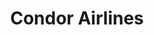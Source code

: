 ---
attached_gallery: gallery/star-geezers.md
collection_archive: false
collection_awards: []
collection_category:
  - Conceptual
  - Editorial
  - Portraits
  - Environments
  - Motion
  - Humor
  - Science
  - Uniquely American
  - Travel
  - Reportage
  - Color
collection_content: >-
  This is a story about “Sky Village,” an astronomy centric retirement community
  and their founders, the self appointed “Star Geezers,” Jack and Alice Newton.
  Located in Arizona near the New Mexico and Mexico border, the remoteness
  (closest grocery store is 3 hours away) is a gift as this is one of the
  darkest places on the North American light pollution map. Couple this with the
  clear air of the desert, this was how the Newtons selected and purchased
  several hundred acres of land and divided them into 22 distinct lots.


  Easily one of the most interesting places I have visited in recent memory. A
  close-knit community bonded by their love of the celestial, the remoteness,
  and the darkness….. so dark that on a new moon you can no longer see your
  feet. So dark you never knew so many stars existed- appearing dizzying,
  textural, and 3-dimensional. So dark as your eyes adjust, you can see your
  shadow cast by the stars overhead.
collection_cover: 'https://d1sf55qlb7p6hz.cloudfront.net/stargeezers-6.jpg'
collection_cover_mobile: 'https://d1sf55qlb7p6hz.cloudfront.net/verticalcovers-4.jpg'
collection_description: >-
  This is a story about “Sky Village,” an astronomy centric retirement community
  and their founders Jack and Alice Newton, also known as the “Star Geezers.”
  Sky Village is one of the most remote and darkest places in North America. So
  dark you never knew so many stars existed- appearing dizzying, textural, and
  3-dimensional.


  Featured on _Vice_, _Fish_ _Eye Magazine_ and _Booooooom._
collection_exhibition: []
collection_filter: Commissioned + Stock
collection_hidden: false
collection_meta: The Star Geezers
collection_preview:
  - 'https://d1sf55qlb7p6hz.cloudfront.net/star-geezers_cover-4.jpg'
  - 'https://d1sf55qlb7p6hz.cloudfront.net/star-geezers_cover-2.jpg'
  - 'https://d1sf55qlb7p6hz.cloudfront.net/star-geezers_cover-1.jpg'
  - 'https://d1sf55qlb7p6hz.cloudfront.net/star-geezers_cover-3.jpg'
cover_image: 'https://d1sf55qlb7p6hz.cloudfront.net/social-11.jpg'
date: ''
layout: blocks
logo: ''
navigation_theme: white
px_extra: true
slug: star-geezers
theme_color: '#FCE4D0'
theme_color_all_works: '#FF9595'
title: 'Condor Airlines '
collection_blocks:
  - _bookshop_name: collections/media-row-start
    row_alignment: between
  - _bookshop_name: collections/media-element
    block: media-element
    color: '#E2EFF9'
    image: 'https://d1sf55qlb7p6hz.cloudfront.net/stargeezers-1.jpg'
    margin_left: '30'
    margin_right: ''
    margin_y: '100'
    width: '60'
  - _bookshop_name: collections/media-row
    row_alignment: between
  - _bookshop_name: collections/media-element
    block: media-element
    color: '#FEF4EA'
    image: 'https://d1sf55qlb7p6hz.cloudfront.net/stargeezers-2.jpg'
    margin_left: '10'
    margin_right: ''
    margin_y: '100'
    width: '30'
  - _bookshop_name: collections/media-element
    block: media-element
    color: '#FFE7D8'
    image: 'https://d1sf55qlb7p6hz.cloudfront.net/stargeezers-3.jpg'
    margin_left: ''
    margin_right: '5'
    margin_y: '400'
    width: '50'
  - _bookshop_name: collections/media-row
    row_alignment: between
  - _bookshop_name: collections/media-element
    block: media-element
    color: '#EFF4F8'
    image: 'https://d1sf55qlb7p6hz.cloudfront.net/stargeezers-4.jpg'
    margin_left: '15'
    margin_right: '0'
    margin_y: '100'
    width: '50'
  - _bookshop_name: collections/media-element
    block: media-element
    color: '#AE9B9B'
    image: 'https://d1sf55qlb7p6hz.cloudfront.net/stargeezers-5.jpg'
    margin_left: '0'
    margin_right: '0'
    margin_y: '300'
    width: '30'
  - _bookshop_name: collections/media-row
    row_alignment: between
  - _bookshop_name: collections/media-element
    block: media-element
    color: '#FADFCD'
    image: 'https://d1sf55qlb7p6hz.cloudfront.net/stargeezers-6.jpg'
    margin_left: '25'
    margin_right: ''
    margin_y: '100'
    width: '60'
  - _bookshop_name: collections/media-row
    row_alignment: between
  - _bookshop_name: collections/media-element
    block: media-element
    color: '#F7F2EE'
    image: 'https://d1sf55qlb7p6hz.cloudfront.net/stargeezers-7.jpg'
    margin_left: '45'
    margin_right: ''
    margin_y: '100'
    width: '33'
  - _bookshop_name: collections/media-row
    row_alignment: between
  - _bookshop_name: collections/media-element
    block: media-element
    color: '#211F2D'
    image: 'https://d1sf55qlb7p6hz.cloudfront.net/stargeezers-8.jpg'
    margin_left: '5'
    margin_right: ''
    margin_y: '100'
    width: '60'
  - _bookshop_name: collections/media-row
    row_alignment: between
  - _bookshop_name: collections/media-element
    block: media-element
    color: '#404B51'
    image: 'https://d1sf55qlb7p6hz.cloudfront.net/stargeezers-9.jpg'
    margin_left: '10'
    margin_y: '100'
    width: '33'
  - _bookshop_name: collections/media-element
    block: media-element
    color: '#2F292E'
    image: 'https://d1sf55qlb7p6hz.cloudfront.net/stargeezers-10.jpg'
    margin_left: ''
    margin_right: '5'
    margin_y: '300'
    width: '40'
  - _bookshop_name: collections/media-row
    row_alignment: between
  - _bookshop_name: collections/media-element
    block: media-element
    color: '#010101'
    image: 'https://d1sf55qlb7p6hz.cloudfront.net/stargeezers-12.jpg'
    margin_left: '15'
    margin_right: ''
    margin_y: '100'
    width: '50'
  - _bookshop_name: collections/media-row
    row_alignment: between
  - _bookshop_name: collections/media-element
    block: media-element
    color: '#FD1E18'
    image: 'https://d1sf55qlb7p6hz.cloudfront.net/stargeezers-11.jpg'
    margin_left: '20'
    margin_y: '100'
    width: '40'
  - _bookshop_name: collections/media-row
    row_alignment: between
  - _bookshop_name: collections/media-motion
    align_y: 0
    color: '#FCE4D0'
    margin_left: '5'
    margin_right: '0'
    margin_y: '300'
    show_controls: false
    template: block-media-motion
    vimeo_id: 414925506
    width: '40'
  - _bookshop_name: collections/media-element
    block: media-element
    color: '#95527C'
    image: 'https://d1sf55qlb7p6hz.cloudfront.net/stargeezers-13.jpg'
    margin_left: ''
    margin_right: '10'
    margin_y: '100'
    width: '33'
  - _bookshop_name: collections/media-row
    row_alignment: between
  - _bookshop_name: collections/media-element
    block: media-element
    color: '#FFE7CA'
    image: 'https://d1sf55qlb7p6hz.cloudfront.net/stargeezers-15.jpg'
    margin_left: '5'
    margin_right: ''
    margin_y: '300'
    width: '50'
  - _bookshop_name: collections/media-element
    block: media-element
    color: '#F0F4F7'
    image: 'https://d1sf55qlb7p6hz.cloudfront.net/stargeezers-14.jpg'
    margin_y: '100'
    width: '33'
  - _bookshop_name: collections/media-row
    row_alignment: between
  - block: media-motion
    color: '#FCE4D0'
    margin_left: '25'
    margin_y: '100'
    template: block-media-motion
    vimeo_id: 414908662
    width: '50'
  - _bookshop_name: collections/media-row
    row_alignment: between
  - _bookshop_name: collections/media-element
    block: media-element
    color: '#E4EAED'
    image: 'https://d1sf55qlb7p6hz.cloudfront.net/stargeezers-16.jpg'
    margin_left: '10'
    margin_y: '100'
    width: '80'
  - _bookshop_name: collections/media-row
    row_alignment: between
  - _bookshop_name: collections/media-element
    block: media-element
    color: '#F6E5D1'
    image: 'https://d1sf55qlb7p6hz.cloudfront.net/stargeezers-17.jpg'
    margin_left: '15'
    margin_right: ''
    margin_y: '100'
    width: '33'
  - _bookshop_name: collections/media-element
    block: media-element
    color: '#E8D2CF'
    image: 'https://d1sf55qlb7p6hz.cloudfront.net/stargeezers-18.jpg'
    margin_left: ''
    margin_y: '500'
    width: '40'
  - _bookshop_name: collections/media-row
    row_alignment: between
  - _bookshop_name: collections/media-element
    block: media-element
    color: '#F5E4E4'
    image: 'https://d1sf55qlb7p6hz.cloudfront.net/stargeezers-19.jpg'
    margin_left: '20'
    margin_right: ''
    margin_y: '100'
    width: '60'
  - _bookshop_name: collections/media-row
    row_alignment: between
  - _bookshop_name: collections/media-element
    block: media-element
    color: '#9B98A6'
    image: 'https://d1sf55qlb7p6hz.cloudfront.net/stargeezers-20.jpg'
    margin_left: '40'
    margin_right: ''
    margin_y: '100'
    width: '50'
  - _bookshop_name: collections/media-row
    row_alignment: between
  - _bookshop_name: collections/media-element
    block: media-element
    color: '#CEDAEC'
    image: 'https://d1sf55qlb7p6hz.cloudfront.net/stargeezers-21.jpg'
    margin_left: '20'
    margin_y: '100'
    width: '25'
  - _bookshop_name: collections/media-element
    block: media-element
    color: '#EFF4F2'
    image: 'https://d1sf55qlb7p6hz.cloudfront.net/stargeezers-22.jpg'
    margin_left: ''
    margin_right: '10'
    margin_y: '300'
    width: '40'
  - _bookshop_name: collections/media-row
    row_alignment: between
  - _bookshop_name: collections/media-element
    block: media-element
    color: '#000000'
    image: 'https://d1sf55qlb7p6hz.cloudfront.net/stargeezers-24.jpg'
    margin_left: '5'
    margin_right: ''
    margin_y: '300'
    width: '50'
  - _bookshop_name: collections/media-element
    block: media-element
    color: '#E0C8CE'
    image: 'https://d1sf55qlb7p6hz.cloudfront.net/stargeezers-23.jpg'
    margin_left: ''
    margin_y: '100'
    width: '33'
  - _bookshop_name: collections/media-row
    row_alignment: between
  - _bookshop_name: collections/media-element
    block: media-element
    color: '#FFE9D0'
    image: 'https://d1sf55qlb7p6hz.cloudfront.net/stargeezers-25.jpg'
    margin_left: '30'
    margin_y: '100'
    width: '60'
collection_press:
  - content: >-
      [**_VICE_**](https://www.vice.com/en_us/article/wjv3m5/50-stellar-photos-of-outer-space)
    template: popup-text-element
  - content: >-
      [**_BOOOOOOOM_**](https://www.booooooom.com/2020/02/11/the-star-stargeezers-by-photographer-jesse-rieser/)
    template: popup-text-element
  - content: >-
      [**_Fish Eye
      Magazine_**](https://www.fisheyemagazine.fr/decouvertes/images/the-star-geezers-a-la-belle-etoile/)
    template: popup-text-element
---